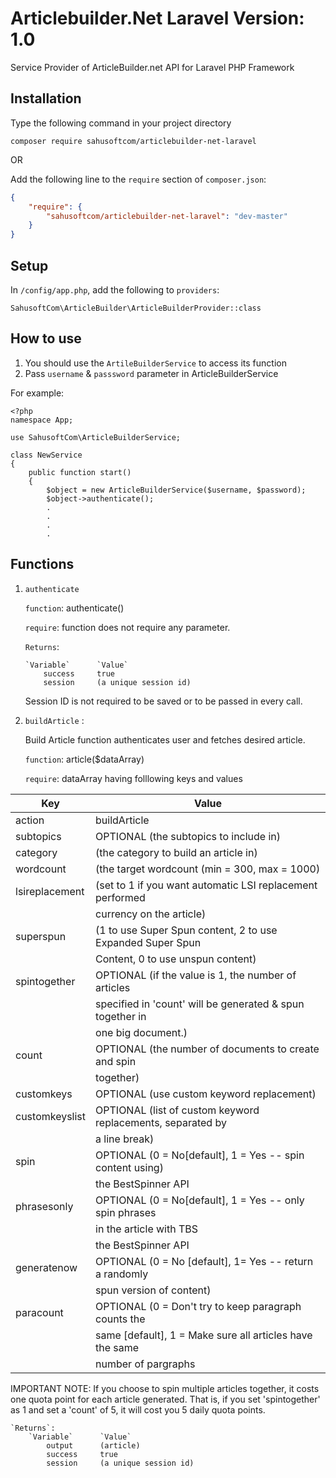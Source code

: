 Articlebuilder.Net Laravel Version: 1.0
==========================

Service Provider of ArticleBuilder.net API for Laravel PHP Framework

## Installation

Type the following command in your project directory

`composer require sahusoftcom/articlebuilder-net-laravel`

OR

Add the following line to the `require` section of `composer.json`:

```json
{
    "require": {
        "sahusoftcom/articlebuilder-net-laravel": "dev-master"
    }
}
```

## Setup

In `/config/app.php`, add the following to `providers`:
  
```
SahusoftCom\ArticleBuilder\ArticleBuilderProvider::class
```

## How to use

1. You should use the `ArtileBuilderService` to access its function
2. Pass `username` & `passsword` parameter in ArticleBuilderService

For example:

```
<?php
namespace App;
 
use SahusoftCom\ArticleBuilderService;

class NewService
{
	public function start()
	{
		$object = new ArticleBuilderService($username, $password);
		$object->authenticate();
		.
		.
		.
		.
```

## Functions

1.	`authenticate`

	`function`: authenticate()
	
	`require`:	function does not require any parameter.
	
	`Returns`: 

		`Variable`   	`Value`
			success		true
			session		(a unique session id)

	Session ID is not required to be saved or to be passed in every call.

2.	`buildArticle` :

	Build Article function authenticates user and fetches desired article.

	`function`: article($dataArray)

	`require`:	dataArray having folllowing keys and values

| Key 	   		 |  Value        											  |
|----------------|------------------------------------------------------------|
| action    	 | buildArticle										   	      |
| subtopics    	 | OPTIONAL (the subtopics to include in)					  |
| category	 	 | (the category to build an article in) 					  |
| wordcount 	 | (the target wordcount (min = 300, max = 1000) 			  |
| lsireplacement | (set to 1 if you want automatic LSI replacement performed  |
| 				 | currency on the article) 								  |
| superspun      | (1 to use Super Spun content, 2 to use Expanded Super Spun |
|  				 | Content, 0 to use unspun content)						  |
| spintogether   | OPTIONAL (if the value is 1, the number of articles        |
| 				 | specified in 'count' will be generated & spun together in  |
| 				 | one big document.)										  |
| count 		 | OPTIONAL (the number of documents to create and spin       |
| 				 | together)						  						  |
| customkeys	 | OPTIONAL (use custom keyword replacement) 				  |
| customkeyslist | OPTIONAL (list of custom keyword replacements, separated by|
| 				 | a line break)											  |
| spin 			 | OPTIONAL (0 = No[default], 1 = Yes -- spin content using)  |
|     			 | the BestSpinner API 										  |
| phrasesonly 	 | OPTIONAL (0 = No[default], 1 = Yes -- only spin phrases    |
| 				 | in the article with TBS 									  |
|     			 | the BestSpinner API 										  |
| generatenow	 | OPTIONAL (0 = No [default], 1= Yes -- return a randomly    |
|  				 | spun version of content) 							      |
| paracount  	 | OPTIONAL (0 = Don't try to keep paragraph counts the 	  |
| 				 | same [default], 1 = Make sure all articles have the same   |
| 				 | number of pargraphs										  |
IMPORTANT NOTE: If you choose to spin multiple articles together, it costs one quota point for each article generated. That is, if you set 'spintogether' as 1 and set a 'count' of 5, it will cost you 5 daily quota points.

	`Returns`:
		`Variable`   	`Value`
			output 		(article)
			success		true
			session		(a unique session id)
	







